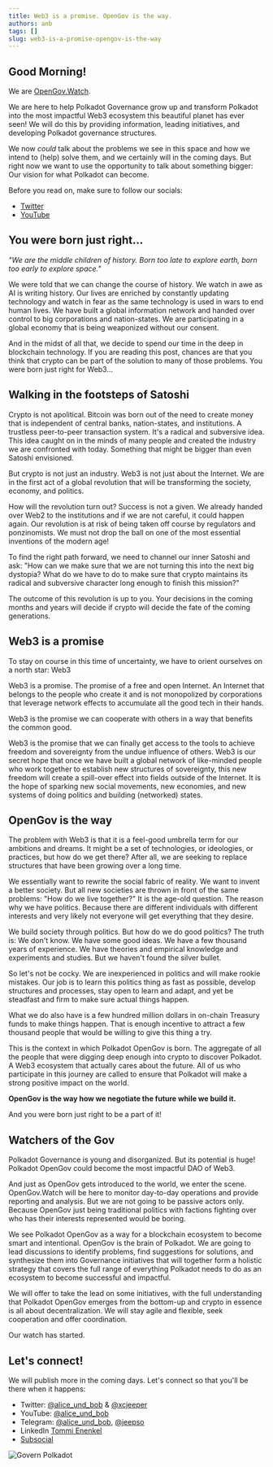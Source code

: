 ```yaml
---
title: Web3 is a promise. OpenGov is the way.
authors: anb
tags: []
slug: web3-is-a-promise-opengov-is-the-way
---
```


## Good Morning!

We are [OpenGov.Watch](https://www.opengov.watch).

We are here to help Polkadot Governance grow up and transform Polkadot into the most impactful Web3 ecosystem this beautiful planet has ever seen! We will do this by providing information, leading initiatives, and developing Polkadot governance structures. 

We now *could* talk about the problems we see in this space and how we intend to (help) solve them, and we certainly will in the coming days. But right now we want to use the opportunity to talk about something bigger: Our vision for what Polkadot can become.

Before you read on, make sure to follow our socials:
- [Twitter](https://twitter.com/alice_und_bob)
- [YouTube](https://www.youtube.com/@alice_und_bob)

## You were born just right...
*"We are the middle children of history. Born too late to explore earth, born too early to explore space."*

We were told that we can change the course of history. We watch in awe as AI is writing history. Our lives are enriched by constantly updating technology and watch in fear as the same technology is used in wars to end human lives. We have built a global information network and handed over control to big corporations and nation-states. We are participating in a global economy that is being weaponized without our consent.

And in the midst of all that, we decide to spend our time in the deep in blockchain technology. If you are reading this post, chances are that you think that crypto can be part of the solution to many of those problems. You were born just right for Web3...

<!-- truncate -->

## Walking in the footsteps of Satoshi
Crypto is not apolitical. Bitcoin was born out of the need to create money that is independent of central banks, nation-states, and institutions. A trustless peer-to-peer transaction system. It's a radical and subversive idea. This idea caught on in the minds of many people and created the industry we are confronted with today. Something that might be bigger than even Satoshi envisioned.

But crypto is not just an industry. Web3 is not just about the Internet. We are in the first act of a global revolution that will be transforming the society, economy, and politics.

How will the revolution turn out? Success is not a given. We already handed over Web2 to the institutions and if we are not careful, it could happen again. Our revolution is at risk of being taken off course by regulators and ponzinomists. We must not drop the ball on one of the most essential inventions of the modern age!

To find the right path forward, we need to channel our inner Satoshi and ask: "How can we make sure that we are not turning this into the next big dystopia? What do we have to do to make sure that crypto maintains its radical and subversive character long enough to finish this mission?"

The outcome of this revolution is up to you. Your decisions in the coming months and years will decide if crypto will decide the fate of the coming generations.

## Web3 is a promise

To stay on course in this time of uncertainty, we have to orient ourselves on a north star: Web3

Web3 is a promise. The promise of a free and open Internet. An Internet that belongs to the people who create it and is not monopolized by corporations that leverage network effects to accumulate all the good tech in their hands.

Web3 is the promise we can cooperate with others in a way that benefits the common good.

Web3 is the promise that we can finally get access to the tools to achieve freedom and sovereignty from the undue influence of others. Web3 is our secret hope that once we have built a global network of like-minded people who work together to establish new structures of sovereignty, this new freedom will create a spill-over effect into fields outside of the Internet. It is the hope of sparking new social movements, new economies, and new systems of doing politics and building (networked) states.

## OpenGov is the way

The problem with Web3 is that it is a feel-good umbrella term for our ambitions and dreams. It might be a set of technologies, or ideologies, or practices, but how do we get there? After all, we are seeking to replace structures that have been growing over a long time.

We essentially want to rewrite the social fabric of reality. We want to invent a better society. But all new societies are thrown in front of the same problems: "How do we live together?" It is the age-old question. The reason why we have politics. Because there are different individuals with different interests and very likely not everyone will get everything that they desire.

We build society through politics. But how do we do good politics? The truth is: We don't know. We have some good ideas. We have a few thousand years of experience. We have theories and empirical knowledge and experiments and studies. But we haven't found the silver bullet.

So let's not be cocky. We are inexperienced in politics and will make rookie mistakes. Our job is to learn this politics thing as fast as possible, develop structures and processes, stay open to learn and adapt, and yet be steadfast and firm to make sure actual things happen.

What we do also have is a few hundred million dollars in on-chain Treasury funds to make things happen. That is enough incentive to attract a few thousand people that would be willing to give this thing a try.

This is the context in which Polkadot OpenGov is born. The aggregate of all the people that were digging deep enough into crypto to discover Polkadot. A Web3 ecosystem that actually cares about the future. All of us who participate in this journey are called to ensure that Polkadot will make a strong positive impact on the world.

**OpenGov is the way how we negotiate the future while we build it.**

And you were born just right to be a part of it!

## Watchers of the Gov
Polkadot Governance is young and disorganized. But its potential is huge! Polkadot OpenGov could become the most impactful DAO of Web3.

And just as OpenGov gets introduced to the world, we enter the scene. OpenGov.Watch will be here to monitor day-to-day operations and provide reporting and analysis. But we are not going to be passive actors only. Because OpenGov just being traditional politics with factions fighting over who has their interests represented would be boring.

We see Polkadot OpenGov as a way for a blockchain ecosystem to become smart and intentional. OpenGov is the brain of Polkadot. We are going to lead discussions to identify problems, find suggestions for solutions, and synthesize them into Governance initiatives that will together form a holistic strategy that covers the full range of everything Polkadot needs to do as an ecosystem to become successful and impactful.

We will offer to take the lead on some initiatives, with the full understanding that Polkadot OpenGov emerges from the bottom-up and crypto in essence is all about decentralization. We will stay agile and flexible, seek cooperation and offer coordination.

Our watch has started.

## Let's connect!

We will publish more in the coming days. Let's connect so that you'll be there when it happens:
- Twitter: [@alice_und_bob](https://twitter.com/alice_und_bob) & [@xcjeeper](https://twitter.com/xcjeeper)
- YouTube: [@alice_und_bob](https://www.youtube.com/@alice_und_bob/)
- Telegram: [@alice_und_bob](https://t.me/alice_und_bob), [@jeepso](https://t.me/jeepso)
- LinkedIn [Tommi Enenkel](https://www.linkedin.com/in/tommi-enenkel/)
- [Subsocial](https://polkaverse.com/12859)

![Govern Polkadot](/img/2024-02-22-govern-polkadot.png)

